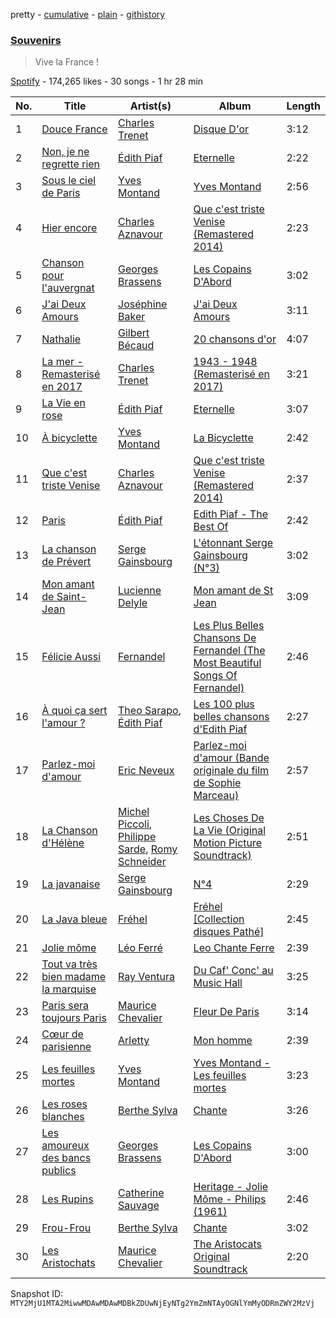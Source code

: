 pretty - [cumulative](/playlists/cumulative/37i9dQZF1DX8XxBtyUnC7B.md) - [plain](/playlists/plain/37i9dQZF1DX8XxBtyUnC7B) - [githistory](https://github.githistory.xyz/mackorone/spotify-playlist-archive/blob/main/playlists/plain/37i9dQZF1DX8XxBtyUnC7B)

### [Souvenirs](https://open.spotify.com/playlist/37i9dQZF1DX8XxBtyUnC7B)

> Vive la France !

[Spotify](https://open.spotify.com/user/spotify) - 174,265 likes - 30 songs - 1 hr 28 min

| No. | Title | Artist(s) | Album | Length |
|---|---|---|---|---|
| 1 | [Douce France](https://open.spotify.com/track/6zlMAsPgiG81sZzsYVFwL3) | [Charles Trenet](https://open.spotify.com/artist/4a16JEaHldo5vZuRojtGTZ) | [Disque D'or](https://open.spotify.com/album/2BgO56jZnE4xbfvlZOjK0L) | 3:12 |
| 2 | [Non, je ne regrette rien](https://open.spotify.com/track/3dkIE8P7hvl3tHl9KSb6dA) | [Édith Piaf](https://open.spotify.com/artist/1WPcVNert9hn7mHsPKDn7j) | [Eternelle](https://open.spotify.com/album/2k3nz0I7mJzegtkooii4za) | 2:22 |
| 3 | [Sous le ciel de Paris](https://open.spotify.com/track/7A3JZum5yfNq9I3TtFVMMt) | [Yves Montand](https://open.spotify.com/artist/5ru2x3pjrNn67D22BRwlFP) | [Yves Montand](https://open.spotify.com/album/41hNqtbMJTaTYCIq6W0571) | 2:56 |
| 4 | [Hier encore](https://open.spotify.com/track/4ciRwt5dGHKKm8Et8r1xJ0) | [Charles Aznavour](https://open.spotify.com/artist/2hgP9Ap2tc10R5jrQaEpMT) | [Que c'est triste Venise \(Remastered 2014\)](https://open.spotify.com/album/0wcD2yLF9h3i41ryKQpgmK) | 2:23 |
| 5 | [Chanson pour l'auvergnat](https://open.spotify.com/track/03i4HQaxKuef4sNUTB3txK) | [Georges Brassens](https://open.spotify.com/artist/5UWyW1PcEM8coxeqg3RIHr) | [Les Copains D'Abord](https://open.spotify.com/album/4lQ45mAu5gYotfGJrgDuJn) | 3:02 |
| 6 | [J'ai Deux Amours](https://open.spotify.com/track/52NUhRcTRhpRj4NCkLd6Ys) | [Joséphine Baker](https://open.spotify.com/artist/2RXsHRCnva6BsZ12SSAzcz) | [J'ai Deux Amours](https://open.spotify.com/album/7JQL8HvC9UkGhzA96uDO4A) | 3:11 |
| 7 | [Nathalie](https://open.spotify.com/track/4xyCkwlgvdrULd6kzSIs0I) | [Gilbert Bécaud](https://open.spotify.com/artist/31GFatrHl2ijnS4ZAWA9s0) | [20 chansons d'or](https://open.spotify.com/album/0sLW7R4AIb8Zr0TX8Voe0b) | 4:07 |
| 8 | [La mer \- Remasterisé en 2017](https://open.spotify.com/track/1n29R9nsoyeFbUuvmnmw1y) | [Charles Trenet](https://open.spotify.com/artist/4a16JEaHldo5vZuRojtGTZ) | [1943 \- 1948 \(Remasterisé en 2017\)](https://open.spotify.com/album/2vo9j3dgK07xfGodOH11gZ) | 3:21 |
| 9 | [La Vie en rose](https://open.spotify.com/track/6RKuyWarJu8SMrflntmyXx) | [Édith Piaf](https://open.spotify.com/artist/1WPcVNert9hn7mHsPKDn7j) | [Eternelle](https://open.spotify.com/album/2k3nz0I7mJzegtkooii4za) | 3:07 |
| 10 | [À bicyclette](https://open.spotify.com/track/5px3ShFMjwhidOFVVc0Z4R) | [Yves Montand](https://open.spotify.com/artist/5ru2x3pjrNn67D22BRwlFP) | [La Bicyclette](https://open.spotify.com/album/2DS4hsoeFgvqhzsCJ0tmbj) | 2:42 |
| 11 | [Que c'est triste Venise](https://open.spotify.com/track/5paHM9dgKmjUGy8n7HufaH) | [Charles Aznavour](https://open.spotify.com/artist/2hgP9Ap2tc10R5jrQaEpMT) | [Que c'est triste Venise \(Remastered 2014\)](https://open.spotify.com/album/0wcD2yLF9h3i41ryKQpgmK) | 2:37 |
| 12 | [Paris](https://open.spotify.com/track/2ALK3U3XsDzz85bynK1hnt) | [Édith Piaf](https://open.spotify.com/artist/1WPcVNert9hn7mHsPKDn7j) | [Edith Piaf \- The Best Of](https://open.spotify.com/album/6I2DFKuP1jIsibWllFGY3Q) | 2:42 |
| 13 | [La chanson de Prévert](https://open.spotify.com/track/0Y04xGwKImCqVSFZQI5All) | [Serge Gainsbourg](https://open.spotify.com/artist/01C9OoXDvCKkGcf735Tcfo) | [L'étonnant Serge Gainsbourg \(N°3\)](https://open.spotify.com/album/5sMMhisGphUYvtb9jmdydj) | 3:02 |
| 14 | [Mon amant de Saint\-Jean](https://open.spotify.com/track/1WvtVTM9dEtinNSbRtRTED) | [Lucienne Delyle](https://open.spotify.com/artist/3EgEPntANThgR5WDgznAmM) | [Mon amant de St Jean](https://open.spotify.com/album/0AHaLXmXUR6OYAjbWMndUB) | 3:09 |
| 15 | [Félicie Aussi](https://open.spotify.com/track/4Ye4ePmXmKemxPp1Cs0Mgw) | [Fernandel](https://open.spotify.com/artist/0H7kQmHnDWX4a2AYOKb6rN) | [Les Plus Belles Chansons De Fernandel \(The Most Beautiful Songs Of Fernandel\)](https://open.spotify.com/album/2eS82B4l4mFIa08EBbVPxW) | 2:46 |
| 16 | [À quoi ça sert l'amour ?](https://open.spotify.com/track/2oqwC0tbMG9fs37V1Jw6xd) | [Theo Sarapo](https://open.spotify.com/artist/1LLt7Ip3DCW2oAP4Z1V1zj), [Édith Piaf](https://open.spotify.com/artist/1WPcVNert9hn7mHsPKDn7j) | [Les 100 plus belles chansons d'Edith Piaf](https://open.spotify.com/album/52Djt5ovSZlf5o2pfRFsdN) | 2:27 |
| 17 | [Parlez\-moi d'amour](https://open.spotify.com/track/50wSguvSlWCMaWG3mUjajp) | [Eric Neveux](https://open.spotify.com/artist/0YCcxz5y8OTvdEDuJ04BKj) | [Parlez\-moi d'amour \(Bande originale du film de Sophie Marceau\)](https://open.spotify.com/album/1mx8OgVPoQZxS5o1CdUHQ2) | 2:57 |
| 18 | [La Chanson d'Hélène](https://open.spotify.com/track/5zcGOXyESkZHfMNsVfGii9) | [Michel Piccoli](https://open.spotify.com/artist/2QsRmnoI00agPNYw1umyEy), [Philippe Sarde](https://open.spotify.com/artist/4bYBV1q22KJiyT0z1pxFLK), [Romy Schneider](https://open.spotify.com/artist/2DbluJLyOOKvRcZFN22lY9) | [Les Choses De La Vie \(Original Motion Picture Soundtrack\)](https://open.spotify.com/album/6OabVhWVDlxtZLqp6KMURV) | 2:51 |
| 19 | [La javanaise](https://open.spotify.com/track/7cUKT1Wiwve4E5iRFOLVmz) | [Serge Gainsbourg](https://open.spotify.com/artist/01C9OoXDvCKkGcf735Tcfo) | [N°4](https://open.spotify.com/album/2LzvU0eKruEkYzsVNa3PtO) | 2:29 |
| 20 | [La Java bleue](https://open.spotify.com/track/1vveZRFXBiFrnO4wUpgArq) | [Fréhel](https://open.spotify.com/artist/0ike8zNDzesj4aOoyZMKho) | [Fréhel \[Collection disques Pathé\]](https://open.spotify.com/album/4ikZGhHqdMf24sWQA4v4UI) | 2:45 |
| 21 | [Jolie môme](https://open.spotify.com/track/0cJSWKB0XV6B4zSFzTtS6b) | [Léo Ferré](https://open.spotify.com/artist/6NB0vY1HQgkUpCBsm5eAvo) | [Leo Chante Ferre](https://open.spotify.com/album/0staVF20KfnK1HCYJLNSsf) | 2:39 |
| 22 | [Tout va très bien madame la marquise](https://open.spotify.com/track/3CbCvxfRVk0Ba0Z761Ys12) | [Ray Ventura](https://open.spotify.com/artist/49B3AeUtYjr0iqzc2NwvPO) | [Du Caf' Conc' au Music Hall](https://open.spotify.com/album/0HDHNxKK6IUuF1QLnGYYHe) | 3:25 |
| 23 | [Paris sera toujours Paris](https://open.spotify.com/track/4YpmjnVzUfbPfbDguayy22) | [Maurice Chevalier](https://open.spotify.com/artist/3QXjI80udwDSEfxK5BjUXc) | [Fleur De Paris](https://open.spotify.com/album/0Z5YgfnmXWZM6KVw3pkdAc) | 3:14 |
| 24 | [Cœur de parisienne](https://open.spotify.com/track/16bV2DdifOepotmlnEjNQZ) | [Arletty](https://open.spotify.com/artist/5ouVGmB18Ok71seyDU6g91) | [Mon homme](https://open.spotify.com/album/0wttZ0qGZeO95j5NOIDRF5) | 2:39 |
| 25 | [Les feuilles mortes](https://open.spotify.com/track/30bqPdEUBZhn44u10awaup) | [Yves Montand](https://open.spotify.com/artist/5ru2x3pjrNn67D22BRwlFP) | [Yves Montand \- Les feuilles mortes](https://open.spotify.com/album/0te0uNKFId8mR70yBOgEVE) | 3:23 |
| 26 | [Les roses blanches](https://open.spotify.com/track/7ydTfhNqTm76kd23L0RJrQ) | [Berthe Sylva](https://open.spotify.com/artist/0vR8oYjqxHpaUbZucd95a0) | [Chante](https://open.spotify.com/album/1g18yXxYwQ1N660N5HFJpt) | 3:26 |
| 27 | [Les amoureux des bancs publics](https://open.spotify.com/track/3sySoSz1tI6IDt7qDkecnQ) | [Georges Brassens](https://open.spotify.com/artist/5UWyW1PcEM8coxeqg3RIHr) | [Les Copains D'Abord](https://open.spotify.com/album/4lQ45mAu5gYotfGJrgDuJn) | 3:00 |
| 28 | [Les Rupins](https://open.spotify.com/track/4hOj5cF3vQ6lNOKkOLQdef) | [Catherine Sauvage](https://open.spotify.com/artist/4NjkPdOPwWlQBF59ff6YoV) | [Heritage \- Jolie Môme \- Philips \(1961\)](https://open.spotify.com/album/3cmSgfLLDmlPguaIk8L4A9) | 2:46 |
| 29 | [Frou\-Frou](https://open.spotify.com/track/2Ucg35BqNQWSNnBossVGVZ) | [Berthe Sylva](https://open.spotify.com/artist/0vR8oYjqxHpaUbZucd95a0) | [Chante](https://open.spotify.com/album/1g18yXxYwQ1N660N5HFJpt) | 3:02 |
| 30 | [Les Aristochats](https://open.spotify.com/track/2SDU9Ls1XkvkbmlUgzyx2x) | [Maurice Chevalier](https://open.spotify.com/artist/3QXjI80udwDSEfxK5BjUXc) | [The Aristocats Original Soundtrack](https://open.spotify.com/album/4xP8YdX6dIi649dxAH2PXO) | 2:20 |

Snapshot ID: `MTY2MjU1MTA2MiwwMDAwMDAwMDBkZDUwNjEyNTg2YmZmNTAyOGNlYmMyODRmZWY2MzVj`
